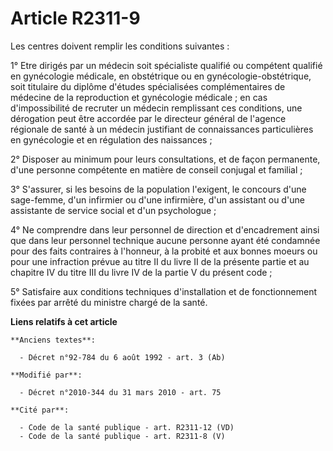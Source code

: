 # Article R2311-9

Les centres doivent remplir les conditions suivantes : 

1° Etre dirigés par un médecin soit spécialiste qualifié ou compétent qualifié en gynécologie médicale, en obstétrique ou en
gynécologie-obstétrique, soit titulaire du diplôme d'études spécialisées complémentaires de médecine de la reproduction et
gynécologie médicale ; en cas d'impossibilité de recruter un médecin remplissant ces conditions, une dérogation peut être
accordée par le directeur général de l'agence régionale de santé à un médecin justifiant de connaissances particulières en
gynécologie et en régulation des naissances ; 

2° Disposer au minimum pour leurs consultations, et de façon permanente, d'une personne compétente en matière de conseil
conjugal et familial ; 

3° S'assurer, si les besoins de la population l'exigent, le concours d'une sage-femme, d'un infirmier ou d'une infirmière,
d'un assistant ou d'une assistante de service social et d'un psychologue ; 

4° Ne comprendre dans leur personnel de direction et d'encadrement ainsi que dans leur personnel technique aucune personne
ayant été condamnée pour des faits contraires à l'honneur, à la probité et aux bonnes moeurs ou pour une infraction prévue au
titre II du livre II de la présente partie et au chapitre IV du titre III du livre IV de la partie V du présent code ; 

5° Satisfaire aux conditions techniques d'installation et de fonctionnement fixées par arrêté du ministre chargé de la santé.

**Liens relatifs à cet article**

	**Anciens textes**:

	  - Décret n°92-784 du 6 août 1992 - art. 3 (Ab)

	**Modifié par**:

	  - Décret n°2010-344 du 31 mars 2010 - art. 75

	**Cité par**:

	  - Code de la santé publique - art. R2311-12 (VD)
	  - Code de la santé publique - art. R2311-8 (V)
